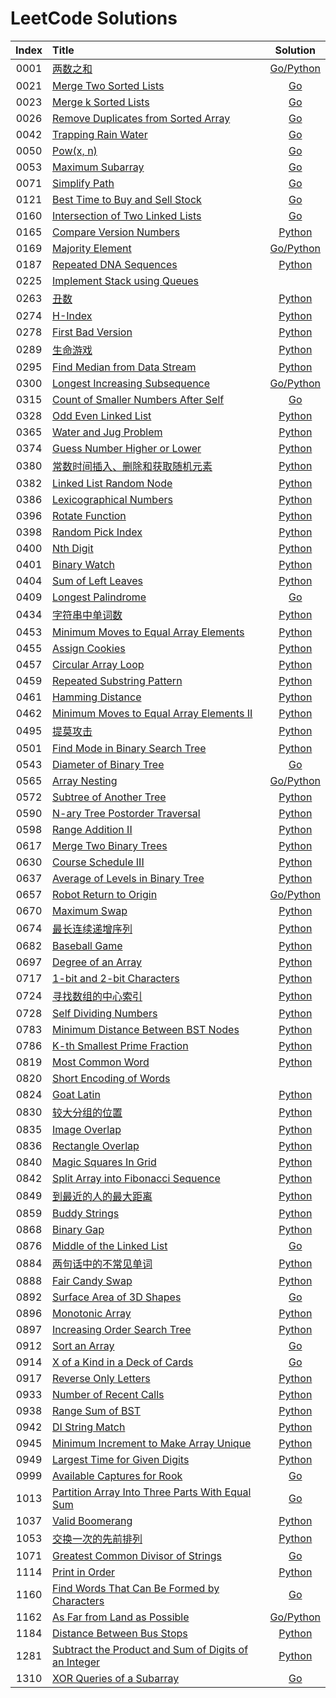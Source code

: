 # LeetCode Solutions

| Index | Title | Solution |
| :---: | :---- | :------: |
| 0001 | [两数之和]( https://leetcode-cn.com/problems/two-sum/ ) | [Go/Python]( src/p0001 ) |
| 0021 | [Merge Two Sorted Lists]( https://leetcode-cn.com/problems/merge-two-sorted-lists/ ) | [Go]( src/p0021 ) |
| 0023 | [Merge k Sorted Lists]( https://leetcode-cn.com/problems/merge-k-sorted-lists/ ) | [Go]( src/p0023 ) |
| 0026 | [Remove Duplicates from Sorted Array]( https://leetcode-cn.com/problems/remove-duplicates-from-sorted-array/ ) | [Go]( src/p0026 ) |
| 0042 | [Trapping Rain Water]( https://leetcode-cn.com/problems/trapping-rain-water/ ) | [Go]( src/p0042 ) |
| 0050 | [Pow(x, n)]( https://leetcode-cn.com/problems/powx-n/ ) | [Go]( src/p0050 ) |
| 0053 | [Maximum Subarray]( https://leetcode-cn.com/problems/maximum-subarray/ ) | [Go]( src/p0053 ) |
| 0071 | [Simplify Path]( https://leetcode-cn.com/problems/simplify-path/ ) | [Go]( src/p0071 ) |
| 0121 | [Best Time to Buy and Sell Stock]( https://leetcode-cn.com/problems/best-time-to-buy-and-sell-stock/ ) | [Go]( src/p0121 ) |
| 0160 | [Intersection of Two Linked Lists]( https://leetcode-cn.com/problems/intersection-of-two-linked-lists/ ) | [Go]( src/p0160 ) |
| 0165 | [Compare Version Numbers]( https://leetcode-cn.com/problems/compare-version-numbers/ ) | [Python]( src/p0165 ) |
| 0169 | [Majority Element]( https://leetcode-cn.com/problems/majority-element/ ) | [Go/Python]( src/p0169 ) |
| 0187 | [Repeated DNA Sequences]( https://leetcode-cn.com/problems/repeated-dna-sequences/ ) | [Python]( src/p0187 ) |
| 0225 | [Implement Stack using Queues]( https://leetcode-cn.com/problems/implement-stack-using-queues/ ) | []( src/p0225 ) |
| 0263 | [丑数]( https://leetcode-cn.com/problems/ugly-number/ ) | [Python]( src/p0263 ) |
| 0274 | [H-Index]( https://leetcode-cn.com/problems/h-index/ ) | [Python]( src/p0274 ) |
| 0278 | [First Bad Version]( https://leetcode-cn.com/problems/first-bad-version/ ) | [Python]( src/p0278 ) |
| 0289 | [生命游戏]( https://leetcode-cn.com/problems/game-of-life/ ) | [Python]( src/p0289 ) |
| 0295 | [Find Median from Data Stream]( https://leetcode-cn.com/problems/find-median-from-data-stream/ ) | [Python]( src/p0295 ) |
| 0300 | [Longest Increasing Subsequence]( https://leetcode-cn.com/problems/longest-increasing-subsequence/ ) | [Go/Python]( src/p0300 ) |
| 0315 | [Count of Smaller Numbers After Self]( https://leetcode-cn.com/problems/count-of-smaller-numbers-after-self/ ) | [Go]( src/p0315 ) |
| 0328 | [Odd Even Linked List]( https://leetcode-cn.com/problems/odd-even-linked-list/ ) | [Python]( src/p0328 ) |
| 0365 | [Water and Jug Problem]( https://leetcode-cn.com/problems/water-and-jug-problem/ ) | [Python]( src/p0365 ) |
| 0374 | [Guess Number Higher or Lower]( https://leetcode-cn.com/problems/guess-number-higher-or-lower/ ) | [Python]( src/p0374 ) |
| 0380 | [常数时间插入、删除和获取随机元素]( https://leetcode-cn.com/problems/insert-delete-getrandom-o1/ ) | [Python]( src/p0380 ) |
| 0382 | [Linked List Random Node]( https://leetcode-cn.com/problems/linked-list-random-node/ ) | [Python]( src/p0382 ) |
| 0386 | [Lexicographical Numbers]( https://leetcode-cn.com/problems/lexicographical-numbers/ ) | [Python]( src/p0386 ) |
| 0396 | [Rotate Function]( https://leetcode-cn.com/problems/rotate-function/ ) | [Python]( src/p0396 ) |
| 0398 | [Random Pick Index]( https://leetcode-cn.com/problems/random-pick-index/ ) | [Python]( src/p0398 ) |
| 0400 | [Nth Digit]( https://leetcode-cn.com/problems/nth-digit/ ) | [Python]( src/p0400 ) |
| 0401 | [Binary Watch]( https://leetcode-cn.com/problems/binary-watch/ ) | [Python]( src/p0401 ) |
| 0404 | [Sum of Left Leaves]( https://leetcode-cn.com/problems/sum-of-left-leaves/ ) | [Python]( src/p0404 ) |
| 0409 | [Longest Palindrome]( https://leetcode-cn.com/problems/longest-palindrome/ ) | [Go]( src/p0409 ) |
| 0434 | [字符串中单词数]( https://leetcode-cn.com/problems/number-of-segments-in-a-string/ ) | [Python]( src/p0434 ) |
| 0453 | [Minimum Moves to Equal Array Elements]( https://leetcode-cn.com/problems/minimum-moves-to-equal-array-elements/ ) | [Python]( src/p0453 ) |
| 0455 | [Assign Cookies]( https://leetcode-cn.com/problems/assign-cookies/ ) | [Python]( src/p0455 ) |
| 0457 | [Circular Array Loop]( https://leetcode-cn.com/problems/circular-array-loop/ ) | [Python]( src/p0457 ) |
| 0459 | [Repeated Substring Pattern]( https://leetcode-cn.com/problems/repeated-substring-pattern/ ) | [Python]( src/p0459 ) |
| 0461 | [Hamming Distance]( https://leetcode-cn.com/problems/hamming-distance/ ) | [Python]( src/p0461 ) |
| 0462 | [Minimum Moves to Equal Array Elements II]( https://leetcode-cn.com/problems/minimum-moves-to-equal-array-elements-ii/ ) | [Python]( src/p0462 ) |
| 0495 | [提莫攻击]( https://leetcode-cn.com/problems/teemo-attacking/ ) | [Python]( src/p0495 ) |
| 0501 | [Find Mode in Binary Search Tree]( https://leetcode-cn.com/problems/find-mode-in-binary-search-tree/ ) | [Python]( src/p0501 ) |
| 0543 | [Diameter of Binary Tree]( https://leetcode-cn.com/problems/diameter-of-binary-tree/ ) | [Go]( src/p0543 ) |
| 0565 | [Array Nesting]( https://leetcode-cn.com/problems/array-nesting/ ) | [Go/Python]( src/p0565 ) |
| 0572 | [Subtree of Another Tree]( https://leetcode-cn.com/problems/subtree-of-another-tree/ ) | [Python]( src/p0572 ) |
| 0590 | [N-ary Tree Postorder Traversal]( https://leetcode-cn.com/problems/n-ary-tree-postorder-traversal/ ) | [Python]( src/p0590 ) |
| 0598 | [Range Addition II]( https://leetcode-cn.com/problems/range-addition-ii/ ) | [Python]( src/p0598 ) |
| 0617 | [Merge Two Binary Trees]( https://leetcode-cn.com/problems/merge-two-binary-trees/ ) | [Python]( src/p0617 ) |
| 0630 | [Course Schedule III]( https://leetcode-cn.com/problems/course-schedule-iii/ ) | [Python]( src/p0630 ) |
| 0637 | [Average of Levels in Binary Tree]( https://leetcode-cn.com/problems/average-of-levels-in-binary-tree/ ) | [Python]( src/p0637 ) |
| 0657 | [Robot Return to Origin]( https://leetcode-cn.com/problems/robot-return-to-origin/ ) | [Go/Python]( src/p0657 ) |
| 0670 | [Maximum Swap]( https://leetcode-cn.com/problems/maximum-swap/ ) | [Python]( src/p0670 ) |
| 0674 | [最长连续递增序列]( https://leetcode-cn.com/problems/longest-continuous-increasing-subsequence/ ) | [Python]( src/p0674 ) |
| 0682 | [Baseball Game]( https://leetcode-cn.com/problems/baseball-game/ ) | [Python]( src/p0682 ) |
| 0697 | [Degree of an Array]( https://leetcode-cn.com/problems/degree-of-an-array/ ) | [Python]( src/p0697 ) |
| 0717 | [1-bit and 2-bit Characters]( https://leetcode-cn.com/problems/1-bit-and-2-bit-characters/ ) | [Python]( src/p0717 ) |
| 0724 | [寻找数组的中心索引]( https://leetcode-cn.com/problems/find-pivot-index/ ) | [Python]( src/p0724 ) |
| 0728 | [Self Dividing Numbers]( https://leetcode-cn.com/problems/self-dividing-numbers/ ) | [Python]( src/p0728 ) |
| 0783 | [Minimum Distance Between BST Nodes]( https://leetcode-cn.com/problems/minimum-distance-between-bst-nodes/ ) | [Python]( src/p0783 ) |
| 0786 | [K-th Smallest Prime Fraction]( https://leetcode-cn.com/problems/k-th-smallest-prime-fraction/ ) | [Python]( src/p0786 ) |
| 0819 | [Most Common Word]( https://leetcode-cn.com/problems/most-common-word/ ) | [Python]( src/p0819 ) |
| 0820 | [Short Encoding of Words]( https://leetcode-cn.com/problems/short-encoding-of-words/ ) | []( src/p0820 ) |
| 0824 | [Goat Latin]( https://leetcode-cn.com/problems/goat-latin/ ) | [Python]( src/p0824 ) |
| 0830 | [较大分组的位置]( https://leetcode-cn.com/problems/positions-of-large-groups/ ) | [Python]( src/p0830 ) |
| 0835 | [Image Overlap]( https://leetcode-cn.com/problems/image-overlap/ ) | [Python]( src/p0835 ) |
| 0836 | [Rectangle Overlap]( https://leetcode-cn.com/problems/rectangle-overlap/ ) | [Python]( src/p0836 ) |
| 0840 | [Magic Squares In Grid]( https://leetcode-cn.com/problems/magic-squares-in-grid/ ) | [Python]( src/p0840 ) |
| 0842 | [Split Array into Fibonacci Sequence]( https://leetcode-cn.com/problems/split-array-into-fibonacci-sequence/ ) | [Python]( src/p0842 ) |
| 0849 | [到最近的人的最大距离]( https://leetcode-cn.com/problems/maximize-distance-to-closest-person/ ) | [Python]( src/p0849 ) |
| 0859 | [Buddy Strings]( https://leetcode-cn.com/problems/buddy-strings/ ) | [Python]( src/p0859 ) |
| 0868 | [Binary Gap]( https://leetcode-cn.com/problems/binary-gap/ ) | [Python]( src/p0868 ) |
| 0876 | [Middle of the Linked List]( https://leetcode-cn.com/problems/middle-of-the-linked-list/ ) | [Go]( src/p0876 ) |
| 0884 | [两句话中的不常见单词]( https://leetcode-cn.com/problems/uncommon-words-from-two-sentences/ ) | [Python]( src/p0884 ) |
| 0888 | [Fair Candy Swap]( https://leetcode-cn.com/problems/fair-candy-swap/ ) | [Python]( src/p0888 ) |
| 0892 | [Surface Area of 3D Shapes]( https://leetcode-cn.com/problems/surface-area-of-3d-shapes/ ) | [Go]( src/p0892 ) |
| 0896 | [Monotonic Array]( https://leetcode-cn.com/problems/monotonic-array/ ) | [Python]( src/p0896 ) |
| 0897 | [Increasing Order Search Tree]( https://leetcode-cn.com/problems/increasing-order-search-tree/ ) | [Python]( src/p0897 ) |
| 0912 | [Sort an Array]( https://leetcode-cn.com/problems/sort-an-array/ ) | [Go]( src/p0912 ) |
| 0914 | [X of a Kind in a Deck of Cards]( https://leetcode-cn.com/problems/x-of-a-kind-in-a-deck-of-cards/ ) | [Go]( src/p0914 ) |
| 0917 | [Reverse Only Letters]( https://leetcode-cn.com/problems/reverse-only-letters/ ) | [Python]( src/p0917 ) |
| 0933 | [Number of Recent Calls]( https://leetcode-cn.com/problems/number-of-recent-calls/ ) | [Python]( src/p0933 ) |
| 0938 | [Range Sum of BST]( https://leetcode-cn.com/problems/range-sum-of-bst/ ) | [Python]( src/p0938 ) |
| 0942 | [DI String Match]( https://leetcode-cn.com/problems/di-string-match/ ) | [Python]( src/p0942 ) |
| 0945 | [Minimum Increment to Make Array Unique]( https://leetcode-cn.com/problems/minimum-increment-to-make-array-unique/ ) | [Python]( src/p0945 ) |
| 0949 | [Largest Time for Given Digits]( https://leetcode-cn.com/problems/largest-time-for-given-digits/ ) | [Python]( src/p0949 ) |
| 0999 | [Available Captures for Rook]( https://leetcode-cn.com/problems/available-captures-for-rook/ ) | [Go]( src/p0999 ) |
| 1013 | [Partition Array Into Three Parts With Equal Sum]( https://leetcode-cn.com/problems/partition-array-into-three-parts-with-equal-sum/ ) | [Go]( src/p1013 ) |
| 1037 | [Valid Boomerang]( https://leetcode-cn.com/problems/valid-boomerang/ ) | [Python]( src/p1037 ) |
| 1053 | [交换一次的先前排列]( https://leetcode-cn.com/problems/previous-permutation-with-one-swap/ ) | [Python]( src/p1053 ) |
| 1071 | [Greatest Common Divisor of Strings]( https://leetcode-cn.com/problems/greatest-common-divisor-of-strings/ ) | [Go]( src/p1071 ) |
| 1114 | [Print in Order]( https://leetcode-cn.com/problems/print-in-order/ ) | [Python]( src/p1114 ) |
| 1160 | [Find Words That Can Be Formed by Characters]( https://leetcode-cn.com/problems/find-words-that-can-be-formed-by-characters/ ) | [Go]( src/p1160 ) |
| 1162 | [As Far from Land as Possible]( https://leetcode-cn.com/problems/as-far-from-land-as-possible/ ) | [Go/Python]( src/p1162 ) |
| 1184 | [Distance Between Bus Stops]( https://leetcode-cn.com/problems/distance-between-bus-stops/ ) | [Python]( src/p1184 ) |
| 1281 | [Subtract the Product and Sum of Digits of an Integer]( https://leetcode-cn.com/problems/subtract-the-product-and-sum-of-digits-of-an-integer/ ) | [Python]( src/p1281 ) |
| 1310 | [XOR Queries of a Subarray]( https://leetcode-cn.com/problems/xor-queries-of-a-subarray/ ) | [Go]( src/p1310 ) |